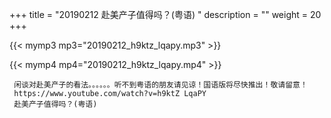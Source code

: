 +++
title = "20190212  赴美产子值得吗？(粤语) "
description = ""
weight = 20
+++

{{< mymp3 mp3="20190212_h9ktz_lqapy.mp3" >}}

{{< mymp4 mp4="20190212_h9ktz_lqapy.mp4" >}}

     闲谈对赴美产子的看法。。。。。。听不到粤语的朋友请见谅！国语版将尽快推出！敬请留意！ 
     https://www.youtube.com/watch?v=h9ktZ LqaPY 
     赴美产子值得吗？(粤语) 
